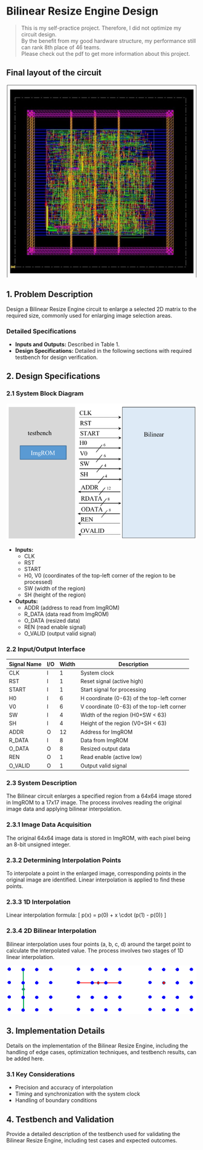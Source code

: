 # Bilinear Resize Engine Design  
> This is my self-practice project. Therefore, I did not optimize my circuit design.  
> By the benefit from my good hardware structure, my performance still can rank 8th place of 46 teams.  
> Please check out the pdf to get more information about this project.  

## Final layout of the circuit
![layout](03_APR/apr.png)

## 1. Problem Description
Design a Bilinear Resize Engine circuit to enlarge a selected 2D matrix to the required size, commonly used for enlarging image selection areas.

### Detailed Specifications
- **Inputs and Outputs:** Described in Table 1.
- **Design Specifications:** Detailed in the following sections with required testbench for design verification.

## 2. Design Specifications

### 2.1 System Block Diagram
![System Block Diagram](system_block.png)
- **Inputs:**
  - CLK
  - RST
  - START
  - H0, V0 (coordinates of the top-left corner of the region to be processed)
  - SW (width of the region)
  - SH (height of the region)
- **Outputs:**
  - ADDR (address to read from ImgROM)
  - R_DATA (data read from ImgROM)
  - O_DATA (resized data)
  - REN (read enable signal)
  - O_VALID (output valid signal)

### 2.2 Input/Output Interface
| Signal Name | I/O | Width | Description |
|-------------|-----|-------|-------------|
| CLK         | I   | 1     | System clock |
| RST         | I   | 1     | Reset signal (active high) |
| START       | I   | 1     | Start signal for processing |
| H0          | I   | 6     | H coordinate (0-63) of the top-left corner |
| V0          | I   | 6     | V coordinate (0-63) of the top-left corner |
| SW          | I   | 4     | Width of the region (H0+SW < 63) |
| SH          | I   | 4     | Height of the region (V0+SH < 63) |
| ADDR        | O   | 12    | Address for ImgROM |
| R_DATA      | I   | 8     | Data from ImgROM |
| O_DATA      | O   | 8     | Resized output data |
| REN         | O   | 1     | Read enable (active low) |
| O_VALID     | O   | 1     | Output valid signal |

### 2.3 System Description
The Bilinear circuit enlarges a specified region from a 64x64 image stored in ImgROM to a 17x17 image. The process involves reading the original image data and applying bilinear interpolation.

### 2.3.1 Image Data Acquisition
The original 64x64 image data is stored in ImgROM, with each pixel being an 8-bit unsigned integer.

### 2.3.2 Determining Interpolation Points
To interpolate a point in the enlarged image, corresponding points in the original image are identified. Linear interpolation is applied to find these points.

### 2.3.3 1D Interpolation
Linear interpolation formula:
\[ p(x) = p(0) + x \cdot (p(1) - p(0)) \]

### 2.3.4 2D Bilinear Interpolation
Bilinear interpolation uses four points (a, b, c, d) around the target point to calculate the interpolated value. The process involves two stages of 1D linear interpolation.

![Bilinear Interpolation Diagram](interpolation.png)

## 3. Implementation Details
Details on the implementation of the Bilinear Resize Engine, including the handling of edge cases, optimization techniques, and testbench results, can be added here.

### 3.1 Key Considerations
- Precision and accuracy of interpolation
- Timing and synchronization with the system clock
- Handling of boundary conditions

## 4. Testbench and Validation
Provide a detailed description of the testbench used for validating the Bilinear Resize Engine, including test cases and expected outcomes.
